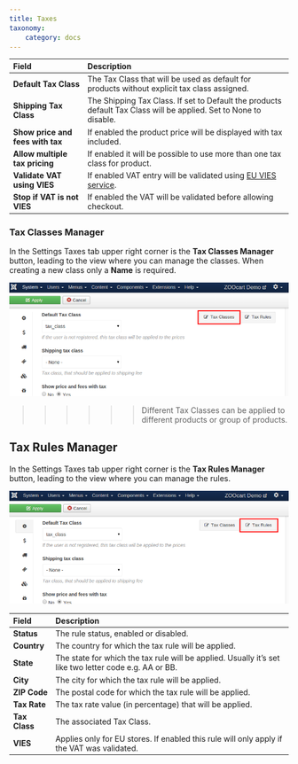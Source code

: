 ```yaml
---
title: Taxes
taxonomy:
    category: docs
---
```


| Field       | Description |
| :---------- | :---------- |
| **Default Tax Class** | The Tax Class that will be used as default for products without explicit tax class assigned. |
| **Shipping Tax Class** | The Shipping Tax Class. If set to Default the products default Tax Class will be applied. Set to None to disable. |
| **Show price and fees with tax** |  If enabled the product price will be displayed with tax included. |
| **Allow multiple tax pricing** | If enabled it will be possible to use more than one tax class for product. |
| **Validate VAT using VIES** | If enabled VAT entry will be validated using [EU VIES service](http://ec.europa.eu/taxation_customs/vies/faq.html). |
| **Stop if VAT is not VIES** | If enabled the VAT will be validated before allowing checkout. |

### Tax Classes Manager

In the Settings Taxes tab upper right corner is the **Tax Classes Manager** button, leading to the view where you can manage the classes. When creating a new class only a **Name** is required.

![Taxes Classes Manager](taxes.png)

>>>>>> Different Tax Classes can be applied to different products or group of products.

## Tax Rules Manager

In the Settings Taxes tab upper right corner is the **Tax Rules Manager** button, leading to the view where you can manage the rules.

![Tax Rules Manager](taxes-rules.png)

| Field       | Description |
| :---------- | :---------- |
| **Status** | The rule status, enabled or disabled. |
| **Country** | The country for which the tax rule will be applied. |
| **State** | The state for which the tax rule will be applied. Usually it’s set like two letter code e.g. AA or BB. |
| **City** | The city for which the tax rule will be applied. |
| **ZIP Code** | The postal code for which the tax rule will be applied. |
| **Tax Rate** | The tax rate value (in percentage) that will be applied. |
| **Tax Class** | The associated Tax Class. |
| **VIES** | Applies only for EU stores. If enabled this rule will only apply if the VAT was validated. |
